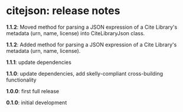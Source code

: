 # citejson: release notes

**1.1.2**:  Moved method for parsing a JSON expression of a Cite Library's metadata (urn, name, license) into CiteLibraryJson class.

**1.1.2**:  Added method for parsing a JSON expression of a Cite Library's metadata (urn, name, license).

**1.1.1**:  update dependencies

**1.1.0**:  update dependencies, add skelly-compliant cross-building functionality

**1.0.0**:  first full release

**0.1.0**:  initial development
